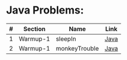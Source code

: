 Java Problems:
==============


| # | Section | Name | Link |
|--------------|--------------------|------------------------|---------------------|
| 1 | Warmup-1 | sleepIn | [Java](Java/001-Warmup-1/001-sleepIn/sleepIn.java) |
| 2 | Warmup-1 | monkeyTrouble | [Java](Java/001-Warmup-1/001-monkeyTrouble/monkeyTrouble.java) |